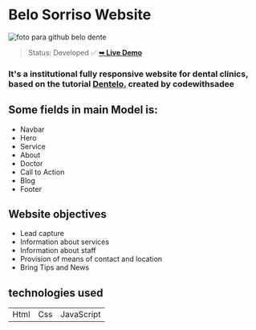 # Belo Sorriso Website 
![foto para github belo dente](https://github.com/guicunhadev/Dentista_site/assets/103011349/2f3d301b-825b-412e-b137-02668adb1296)
> Status: Developed ✅
> <a href="https://guicunhadev.github.io/Dentista_site/"  target="_blank"><strong>➥ Live Demo</strong></a>

 ### It's a institutional fully responsive website for dental clinics, based on the tutorial <a href="https://github.com/codewithsadee/dentelo">Dentelo.</a> created by codewithsadee

 ## Some fields in main Model is:

+ Navbar
+ Hero
+ Service
+ About
+ Doctor
+ Call to Action
+ Blog
+ Footer

## Website objectives
+  Lead capture
+  Information about services
+  Information about staff
+  Provision of means of contact and location
+  Bring Tips and News

## technologies used
<table>
 <tr>
  <td>Html</td>
  <td>Css</td>
  <td>JavaScript</td>
 </tr>
</table>

